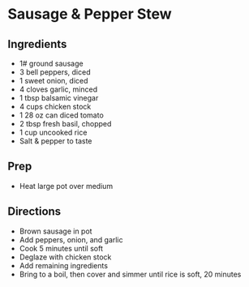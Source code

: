 # Sausage & Pepper Stew

## Ingredients

- 1# ground sausage
- 3 bell peppers, diced
- 1 sweet onion, diced
- 4 cloves garlic, minced
- 1 tbsp balsamic vinegar
- 4 cups chicken stock
- 1 28 oz can diced tomato
- 2 tbsp fresh basil, chopped
- 1 cup uncooked rice
- Salt & pepper to taste

## Prep

- Heat large pot over medium

## Directions

- Brown sausage in pot
- Add peppers, onion, and garlic
- Cook 5 minutes until soft
- Deglaze with chicken stock
- Add remaining ingredients
- Bring to a boil, then cover and simmer until rice is soft, 20 minutes
